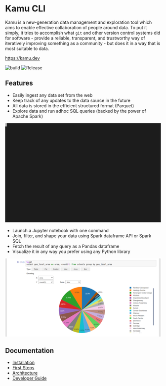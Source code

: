 # Kamu CLI

Kamu is a new-generation data management and exploration tool which aims to enable effective collaboration of people around data. To put it simply, it tries to accomplish what `git` and other version control systems did for software - provide a reliable, transparent, and trustworthy way of iteratively improving something as a community - but does it in a way that is most suitable to data.

https://kamu.dev

![build](https://github.com/kamu-data/kamu-cli/workflows/build/badge.svg)
![Release](https://github.com/kamu-data/kamu-cli/workflows/release/badge.svg)

## Features

- Easily ingest any data set from the web
- Keep track of any updates to the data source in the future
- All data is stored in the efficient structured format (Parquet)
- Explore data and run adhoc SQL queries (backed by the power of Apache Spark)

![SQL Shell](docs/first_steps_files/sql.svg)

- Launch a Jupyter notebook with one command
- Join, filter, and shape your data using Spark dataframe API or Spark SQL
- Fetch the result of any query as a Pandas dataframe
- Visualize it in any way you prefer using any Python library

![Jupyter](docs/first_steps_files/notebook_003.png)

## Documentation
- [Installation](docs/install.md)
- [First Steps](docs/first_steps.md)
- [Architecture](docs/architecture.md)
- [Developer Guide](docs/developer_guide.md)
